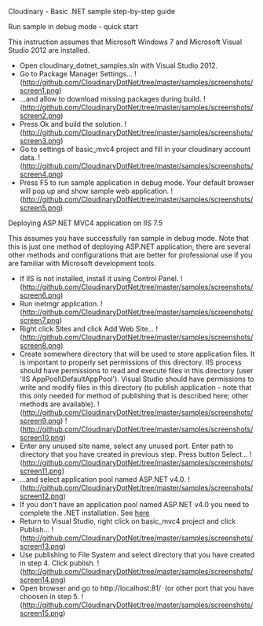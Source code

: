 Cloudinary - Basic .NET sample step-by-step guide

Run sample in debug mode - quick start

This instruction assumes that Microsoft Windows 7 and Microsoft Visual
Studio 2012 are installed.

-   Open cloudinary\_dotnet\_samples.sln with Visual Studio 2012.
-   Go to Package Manager Settings... !(http://github.com/CloudinaryDotNet/tree/master/samples/screenshots/screen1.png)
-   ...and allow to download missing packages during build. !(http://github.com/CloudinaryDotNet/tree/master/samples/screenshots/screen2.png)
-   Press Ok and build the solution. !(http://github.com/CloudinaryDotNet/tree/master/samples/screenshots/screen3.png)
-   Go to settings of basic\_mvc4 project and fill in your cloudinary account data. !(http://github.com/CloudinaryDotNet/tree/master/samples/screenshots/screen4.png)
-   Press F5 to run sample application in debug mode. Your default browser will pop up and show sample web application. !(http://github.com/CloudinaryDotNet/tree/master/samples/screenshots/screen5.png)

Deploying ASP.NET MVC4 application on IIS 7.5

This assumes you have successfully ran sample in debug mode. 
Note that this is just one method of deploying ASP.NET application, there are
several other methods and configurations that are better for professional use if you are familiar with Microsoft development tools.

-   If IIS is not installed, install it using Control Panel. !(http://github.com/CloudinaryDotNet/tree/master/samples/screenshots/screen6.png)
-   Run inetmgr application. !(http://github.com/CloudinaryDotNet/tree/master/samples/screenshots/screen7.png)
-   Right click Sites and click Add Web Site... !(http://github.com/CloudinaryDotNet/tree/master/samples/screenshots/screen8.png)
-   Create somewhere directory that will be used to store application files. It is important to properly set permissions of this
    directory. IIS process should have permissions to read and execute files in this directory (user 'IIS AppPool\\DefaultAppPool'). Visual
    Studio should have permissions to write and modify files in this directory (to publish application - note that this only needed for
    method of publishing that is described here; other methods are
    available). !(http://github.com/CloudinaryDotNet/tree/master/samples/screenshots/screen9.png) !(http://github.com/CloudinaryDotNet/tree/master/samples/screenshots/screen10.png)
-   Enter any unused site name, select any unused port. Enter path to directory that you have created in previous step. Press button Select...
    !(http://github.com/CloudinaryDotNet/tree/master/samples/screenshots/screen11.png)
-   ...and select application pool named ASP.NET v4.0. !(http://github.com/CloudinaryDotNet/tree/master/samples/screenshots/screen12.png)
-   If you don't have an application pool named ASP.NET v4.0 you need to complete the .NET installation. See [here](http://stackoverflow.com/questions/4890245/how-to-add-asp-net-4-0-as-application-pool-on-iis-7-windows-7) 
-   Return to Visual Studio, right click on basic\_mvc4 project and click Publish... !(http://github.com/CloudinaryDotNet/tree/master/samples/screenshots/screen13.png)
-   Use publishing to File System and select directory that you have created in step 4. Click publish. !(http://github.com/CloudinaryDotNet/tree/master/samples/screenshots/screen14.png)
-   Open browser and go to http://localhost:81/  (or other port that you have choosen in step 5. !(http://github.com/CloudinaryDotNet/tree/master/samples/screenshots/screen15.png)

